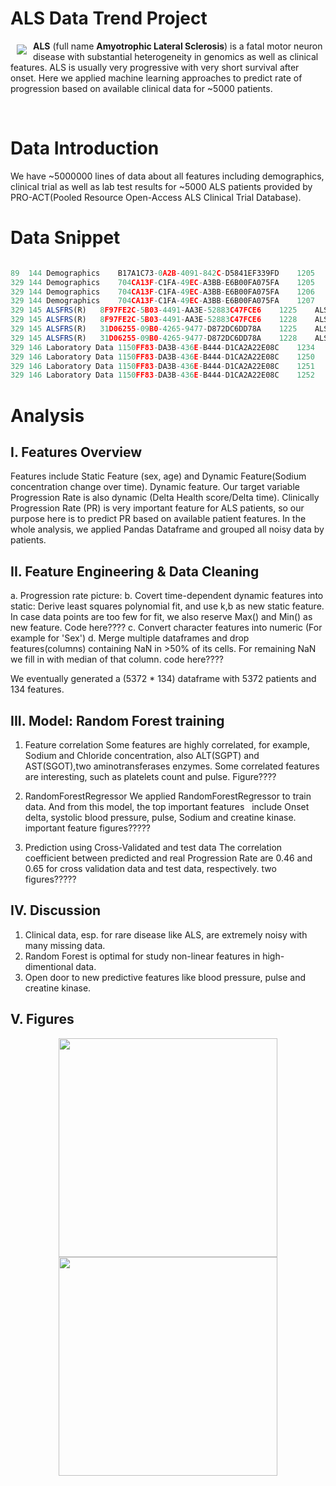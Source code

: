 # ALS Data Trend Project

<a href=""><img src="https://upload.wikimedia.org/wikipedia/en/e/ef/ALS_Association_logo.gif" align="left" hspace="10" vspace="6"></a>

**ALS** (full name **Amyotrophic Lateral Sclerosis**) is a fatal motor neuron disease with substantial heterogeneity in genomics as well as clinical features. ALS is usually very progressive with very short survival after onset. Here we applied machine learning approaches to predict rate of progression based on available clinical data for ~5000 patients.



<br>

# Data Introduction
We have ~5000000 lines of data about all features including demographics, clinical trial as well as lab test results for ~5000 ALS patients provided by PRO-ACT(Pooled Resource Open-Access ALS Clinical Trial Database).



# Data Snippet

```js

89	144	Demographics	B17A1C73-0A2B-4091-842C-D5841EF339FD	1205	Sex	Male <br>
329	144	Demographics	704CA13F-C1FA-49EC-A3BB-E6B00FA075FA	1205	Sex	Female <br>
329	144	Demographics	704CA13F-C1FA-49EC-A3BB-E6B00FA075FA	1206	Race - American Indian/Alaska Native <br>
329	144	Demographics	704CA13F-C1FA-49EC-A3BB-E6B00FA075FA	1207	Race - Asian	<br>
329	145	ALSFRS(R)	8F97FE2C-5B03-4491-AA3E-52883C47FCE6	1225	ALSFRS Delta	189 <br>
329	145	ALSFRS(R)	8F97FE2C-5B03-4491-AA3E-52883C47FCE6	1228	ALSFRS Total	25  <br>
329	145	ALSFRS(R)	31D06255-09B0-4265-9477-D872DC6DD78A	1225	ALSFRS Delta	212 <br>
329	145	ALSFRS(R)	31D06255-09B0-4265-9477-D872DC6DD78A	1228	ALSFRS Total	30  <br>
329	146	Laboratory Data	1150FF83-DA3B-436E-B444-D1CA2A22E08C	1234	Laboratory Delta	0 <br>
329	146	Laboratory Data	1150FF83-DA3B-436E-B444-D1CA2A22E08C	1250	Test Name	Sodium  <br>
329	146	Laboratory Data	1150FF83-DA3B-436E-B444-D1CA2A22E08C	1251	Test Result	138     <br>
329	146	Laboratory Data	1150FF83-DA3B-436E-B444-D1CA2A22E08C	1252	Test Unit	mmol/L  <br>

```

# Analysis

## I. Features Overview 
Features include Static Feature (sex, age) and Dynamic Feature(Sodium concentration change over time).
Dynamic feature. Our target variable Progression Rate is also dynamic (Delta Health score/Delta time).
Clinically Progression Rate (PR) is very important feature for ALS patients, so our purpose here is to 
predict PR based on available patient features.
In the whole analysis, we applied Pandas Dataframe and grouped all noisy data by patients.



## II. Feature Engineering & Data Cleaning
a. Progression rate picture:
b. Covert time-dependent dynamic features into static:
   Derive least squares polynomial fit, and use k,b as new static feature.
   In case data points are too few for fit, we also reserve Max() and Min() as new feature.
   Code here????
c. Convert character features into numeric (For example for 'Sex')
d. Merge multiple dataframes and drop features(columns) containing NaN in >50% of its cells. 
   For remaining NaN we fill in with median of that column.
   code here????

We eventually generated a (5372 * 134) dataframe with 5372 patients and 134 features.



## III. Model: Random Forest training
1. Feature correlation
   Some features are highly correlated, for example, Sodium and Chloride concentration, 
   also ALT(SGPT) and AST(SGOT),two aminotransferases enzymes.
   Some correlated features are interesting, such as platelets count and pulse.
   Figure????

2. RandomForestRegressor 
   We applied RandomForestRegressor to train data. And from this model, the top important features
   include Onset delta, systolic blood pressure, pulse, Sodium and creatine kinase.
   important feature figures?????

3. Prediction using Cross-Validated and test data
   The correlation coefficient between predicted and real Progression Rate are 0.46 and 0.65 for 
   cross validation data and test data, respectively.
   two figures?????
   
   
## IV. Discussion
1. Clinical data, esp. for rare disease like ALS, are extremely noisy with many missing data.
2. Random Forest is optimal for study non-linear features in high-dimentional data.
3. Open door to new predictive features like blood pressure, pulse and creatine kinase.


## V. Figures

<p align="center">
  <img src="Data/CrossValTrainDataPrediction.png" width="350"/>
  <img src="../Data/CrossValTrainDataPrediction.png" width="350"/>
</p>





